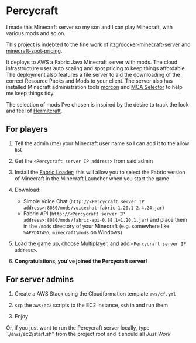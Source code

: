 Percycraft
==========

I made this Minecraft server so my son and I can play Minecraft, with various mods and so on. 

This project is indebted to the fine work of [itzg/docker-minecraft-server](https://github.com/itzg/docker-minecraft-server) and [minecraft-spot-pricing](https://github.com/vatertime/minecraft-spot-pricing).

It deploys to AWS a Fabric Java Minecraft server with mods. The cloud infrastructure uses auto scaling and spot pricing to keep things affordable. The deployment also features a file server to aid the downloading of the correct Resource Packs and Mods to your client. The server also has installed Minecraft administration tools [mcrcon](https://github.com/Tiiffi/mcrcon) and [MCA Selector](https://github.com/Querz/mcaselector) to help me keep things tidy.

The selection of mods I've chosen is inspired by the desire to track the look and feel of [Hermitcraft](https://hermitcraft.com/).

For players
-----------

1. Tell the admin (me) your Minecraft user name so I can add it to the allow list

2. Get the `<Percycraft server IP address>` from said admin

3. Install the [Fabric Loader](https://fabricmc.net/use/); this will allow you to select the Fabric version of Minecraft in the Minecraft Launcher when you start the game

5. Download:
    * Simple Voice Chat (`http://<Percycraft server IP address>:8080/mods/voicechat-fabric-1.20.1-2.4.24.jar`)
    * Fabric API (`http://<Percycraft server IP address>:8080/mods/fabric-api-0.88.1+1.20.1.jar`)
and place them in the `/mods` directory of your Minecraft (e.g. somewhere like `%APPDATA%\.minecraft\mods` on Windows)

6. Load the game up, choose Multiplayer, and add `<Percycraft server IP address>`.
  
7. **Congratulations, you've joined the Percycraft server!**


For server admins
-----------------

1. Create a AWS Stack using the Cloudformation template `aws/cf.yml`

2. `scp` the `aws/ec2` scripts to the EC2 instance, `ssh` in and run them

3. Enjoy

Or, if you just want to run the Percycraft server locally, type `./aws/ec2/start.sh" from the project root and it should all *Just Work*
